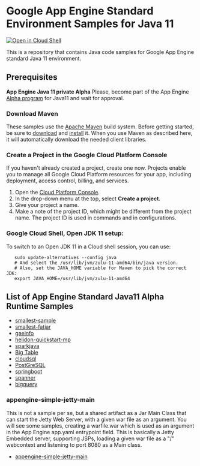 # Google App Engine Standard Environment Samples for Java 11

<a href="https://console.cloud.google.com/cloudshell/open?git_repo=https://github.com/ludoch/samples&page=editor&open_in_editor=java11/README.md">
<img alt="Open in Cloud Shell" src ="http://gstatic.com/cloudssh/images/open-btn.png"></a>

This is a repository that contains Java code samples for Google App Engine
standard Java 11 environment.


## Prerequisites


**App Engine Java 11 private Alpha** Please, become part of the App Engine [Alpha program](https://docs.google.com/forms/d/e/1FAIpQLSf5uE5eknJjFEmcVBI6sMitBU0QQ1LX_J7VrA_OTQabo6EEEw/viewform) for Java11 and wait for approval.

### Download Maven

These samples use the [Apache Maven][maven] build system. Before getting
started, be sure to [download][maven-download] and [install][maven-install] it.
When you use Maven as described here, it will automatically download the needed
client libraries.

[maven]: https://maven.apache.org
[maven-download]: https://maven.apache.org/download.cgi
[maven-install]: https://maven.apache.org/install.html

### Create a Project in the Google Cloud Platform Console

If you haven't already created a project, create one now. Projects enable you to
manage all Google Cloud Platform resources for your app, including deployment,
access control, billing, and services.

1. Open the [Cloud Platform Console][cloud-console].
1. In the drop-down menu at the top, select **Create a project**.
1. Give your project a name.
1. Make a note of the project ID, which might be different from the project
   name. The project ID is used in commands and in configurations.

[cloud-console]: https://console.cloud.google.com/

### Google Cloud Shell, Open JDK 11 setup:

To switch to an Open JDK 11 in a Cloud shell session, you can use:

```
   sudo update-alternatives --config java
   # And select the /usr/lib/jvm/zulu-11-amd64/bin/java version.
   # Also, set the JAVA_HOME variable for Maven to pick the correct JDK:
   export JAVA_HOME=/usr/lib/jvm/zulu-11-amd64
```

## List of App Engine Standard Java11 Alpha Runtime Samples
  
 - [smallest-sample](smallest-sample)
 - [smallest-fatjar](smallest-fatjar)
 - [gaeinfo](gaeinfo)
 - [helidon-quickstart-mp](helidon-quickstart-mp)
 - [sparkjava](sparkjava)
 - [Big Table](bigtable)
 - [cloudsql](cloudsql)
 - [PostGreSQL](cloud-sqlpostgres)
 - [springboot](springboot)
 - [spanner](spanner)
 - [bigquery](bigquery)



### appengine-simple-jetty-main

This is not a sample per se, but a shared artifact as a Jar Main Class that can start the Jetty Web Server, with a given war file as an argument.
You will see some samples, creating a warfile.war which is used as an argument in the App Engine app.yaml entrypoint field.
This is basically a Jetty Embedded server, supporting JSPs, loading a given war file as a "/" webcontext and listening to port 8080 as a Main class.

- [appengine-simple-jetty-main](appengine-simple-jetty-main)

